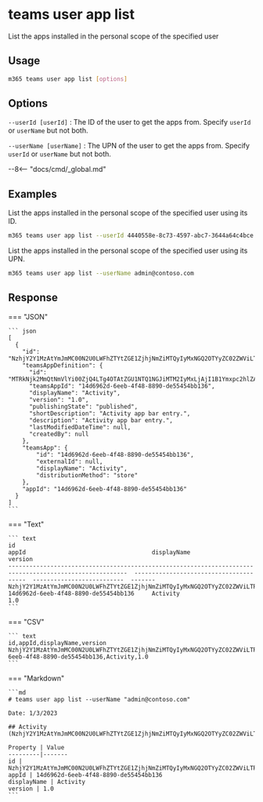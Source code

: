 # teams user app list

List the apps installed in the personal scope of the specified user

## Usage

```sh
m365 teams user app list [options]
```

## Options

`--userId [userId]`
: The ID of the user to get the apps from. Specify `userId` or `userName` but not both.

`--userName [userName]`
: The UPN of the user to get the apps from. Specify `userId` or `userName` but not both.

--8<-- "docs/cmd/_global.md"

## Examples

List the apps installed in the personal scope of the specified user using its ID.

```sh
m365 teams user app list --userId 4440558e-8c73-4597-abc7-3644a64c4bce
```

List the apps installed in the personal scope of the specified user using its UPN.

```sh
m365 teams user app list --userName admin@contoso.com
```

## Response

=== "JSON"

    ``` json
    [
      {
        "id": "NzhjY2Y1MzAtYmJmMC00N2U0LWFhZTYtZGE1ZjhjNmZiMTQyIyMxNGQ2OTYyZC02ZWViLTRmNDgtODg5MC1kZTU1NDU0YmIxMzY=",
        "teamsAppDefinition": {
          "id": "MTRkNjk2MmQtNmVlYi00ZjQ4LTg4OTAtZGU1NTQ1NGJiMTM2IyMxLjAjI1B1Ymxpc2hlZA==",
          "teamsAppId": "14d6962d-6eeb-4f48-8890-de55454bb136",
          "displayName": "Activity",
          "version": "1.0",
          "publishingState": "published",
          "shortDescription": "Activity app bar entry.",
          "description": "Activity app bar entry.",
          "lastModifiedDateTime": null,
          "createdBy": null
        },
        "teamsApp": {
            "id": "14d6962d-6eeb-4f48-8890-de55454bb136",
            "externalId": null,
            "displayName": "Activity",
            "distributionMethod": "store"
        },
        "appId": "14d6962d-6eeb-4f48-8890-de55454bb136"
      }
    ]
    ```

=== "Text"

    ``` text
    id                                                                                                        appId                                    displayName                 version
    --------------------------------------------------------------------------------------------------------  ---------------------------------------  --------------------------  -------
    NzhjY2Y1MzAtYmJmMC00N2U0LWFhZTYtZGE1ZjhjNmZiMTQyIyMxNGQ2OTYyZC02ZWViLTRmNDgtODg5MC1kZTU1NDU0YmIxMzY=      14d6962d-6eeb-4f48-8890-de55454bb136     Activity                    1.0
    ```

=== "CSV"

    ``` text
    id,appId,displayName,version
    NzhjY2Y1MzAtYmJmMC00N2U0LWFhZTYtZGE1ZjhjNmZiMTQyIyMxNGQ2OTYyZC02ZWViLTRmNDgtODg5MC1kZTU1NDU0YmIxMzY=,14d6962d-6eeb-4f48-8890-de55454bb136,Activity,1.0
    ```

=== "Markdown"

    ```md
    # teams user app list --userName "admin@contoso.com"

    Date: 1/3/2023

    ## Activity (NzhjY2Y1MzAtYmJmMC00N2U0LWFhZTYtZGE1ZjhjNmZiMTQyIyMxNGQ2OTYyZC02ZWViLTRmNDgtODg5MC1kZTU1NDU0YmIxMzY=)

    Property | Value
    ---------|-------
    id | NzhjY2Y1MzAtYmJmMC00N2U0LWFhZTYtZGE1ZjhjNmZiMTQyIyMxNGQ2OTYyZC02ZWViLTRmNDgtODg5MC1kZTU1NDU0YmIxMzY=
    appId | 14d6962d-6eeb-4f48-8890-de55454bb136
    displayName | Activity
    version | 1.0
    ```
